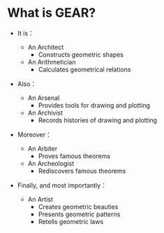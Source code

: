 # What is GEAR?

- It is：
    - An Architect
        - Constructs geometric shapes
    - An Arithmetician
        - Calculates geometrical relations

- Also：
    - An Arsenal
        - Provides tools for drawing and plotting
    - An Archivist
        - Records histories of drawing and plotting

- Moreover：
    - An Arbiter
        - Proves famous theorems
    - An Archeologist
        - Rediscovers famous theorems

- Finally, and most importantly：
    - An Artist
        - Creates geometric beauties
        - Presents geometric patterns
        - Retells geometric laws